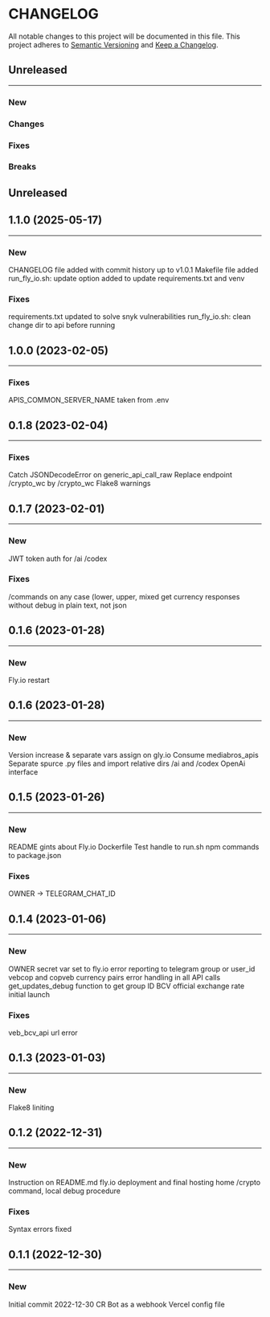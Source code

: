 # CHANGELOG

All notable changes to this project will be documented in this file.
This project adheres to [Semantic Versioning](http://semver.org/) and [Keep a Changelog](http://keepachangelog.com/).



## Unreleased
---

### New

### Changes

### Fixes

### Breaks


## Unreleased
## 1.1.0 (2025-05-17)
---

### New
CHANGELOG file added with commit history up to v1.0.1
Makefile file added
run_fly_io.sh: update option added to update requirements.txt and venv

### Fixes
requirements.txt updated to solve snyk vulnerabilities
run_fly_io.sh: clean change dir to api before running


## 1.0.0 (2023-02-05)
---

### Fixes
APIS_COMMON_SERVER_NAME taken from .env


## 0.1.8 (2023-02-04)
---

### Fixes
Catch JSONDecodeError on generic_api_call_raw
Replace endpoint /crypto_wc by /crypto_wc
Flake8 warnings


## 0.1.7 (2023-02-01)
---

### New
JWT token auth for /ai /codex

### Fixes
/commands on any case (lower, upper, mixed
get currency responses without debug in plain text, not json


## 0.1.6 (2023-01-28)
---

### New
Fly.io restart


## 0.1.6 (2023-01-28)
---

### New
Version increase & separate vars assign on gly.io
Consume mediabros_apis
Separate spurce .py files and import relative dirs
/ai and /codex OpenAi interface


## 0.1.5 (2023-01-26)
---

### New
README gints about Fly.io Dockerfile
Test handle to run.sh
npm commands to package.json

### Fixes
OWNER -> TELEGRAM_CHAT_ID


## 0.1.4 (2023-01-06)
---

### New
OWNER secret var set to fly.io
error reporting to telegram group or user_id
vebcop and copveb currency pairs
error handling in all API calls
get_updates_debug function to get group ID
BCV official exchange rate initial launch

### Fixes
veb_bcv_api url error


## 0.1.3 (2023-01-03)
---

### New
Flake8 liniting


## 0.1.2 (2022-12-31)
---

### New
Instruction on README.md
fly.io deployment and final hosting home
/crypto command, local debug procedure

### Fixes
Syntax errors fixed


## 0.1.1 (2022-12-30)
---

### New
Initial commit 2022-12-30 CR
Bot as a webhook
Vercel config file

